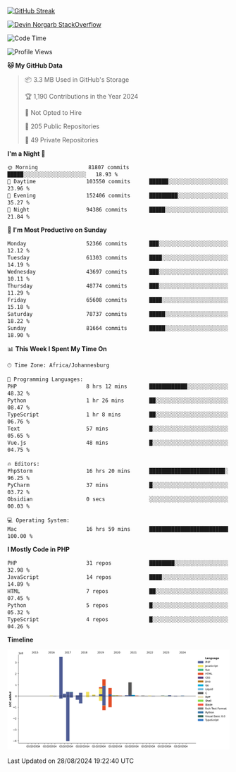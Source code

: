 
[![GitHub Streak](http://github-readme-streak-stats.herokuapp.com?user=DevinNorgarb&date_format=M%20j%5B%2C%20Y%5D)]()


[![Devin Norgarb StackOverflow](https://github-readme-stackoverflow.vercel.app/?userID=4993755)](https://stackoverflow.com/users/4993755/devin-norgarb)

<!--START_SECTION:waka-->
![Code Time](http://img.shields.io/badge/Code%20Time-9%2C064%20hrs%2037%20mins-blue)

![Profile Views](http://img.shields.io/badge/Profile%20Views-59-blue)

**🐱 My GitHub Data** 

> 📦 3.3 MB Used in GitHub's Storage 
 > 
> 🏆 1,190 Contributions in the Year 2024
 > 
> 🚫 Not Opted to Hire
 > 
> 📜 205 Public Repositories 
 > 
> 🔑 49 Private Repositories 
 > 
**I'm a Night 🦉** 

```text
🌞 Morning                81807 commits       █████░░░░░░░░░░░░░░░░░░░░   18.93 % 
🌆 Daytime                103550 commits      ██████░░░░░░░░░░░░░░░░░░░   23.96 % 
🌃 Evening                152406 commits      █████████░░░░░░░░░░░░░░░░   35.27 % 
🌙 Night                  94386 commits       █████░░░░░░░░░░░░░░░░░░░░   21.84 % 
```
📅 **I'm Most Productive on Sunday** 

```text
Monday                   52366 commits       ███░░░░░░░░░░░░░░░░░░░░░░   12.12 % 
Tuesday                  61303 commits       ████░░░░░░░░░░░░░░░░░░░░░   14.19 % 
Wednesday                43697 commits       ███░░░░░░░░░░░░░░░░░░░░░░   10.11 % 
Thursday                 48774 commits       ███░░░░░░░░░░░░░░░░░░░░░░   11.29 % 
Friday                   65608 commits       ████░░░░░░░░░░░░░░░░░░░░░   15.18 % 
Saturday                 78737 commits       █████░░░░░░░░░░░░░░░░░░░░   18.22 % 
Sunday                   81664 commits       █████░░░░░░░░░░░░░░░░░░░░   18.90 % 
```


📊 **This Week I Spent My Time On** 

```text
🕑︎ Time Zone: Africa/Johannesburg

💬 Programming Languages: 
PHP                      8 hrs 12 mins       ████████████░░░░░░░░░░░░░   48.32 % 
Python                   1 hr 26 mins        ██░░░░░░░░░░░░░░░░░░░░░░░   08.47 % 
TypeScript               1 hr 8 mins         ██░░░░░░░░░░░░░░░░░░░░░░░   06.76 % 
Text                     57 mins             █░░░░░░░░░░░░░░░░░░░░░░░░   05.65 % 
Vue.js                   48 mins             █░░░░░░░░░░░░░░░░░░░░░░░░   04.75 % 

🔥 Editors: 
PhpStorm                 16 hrs 20 mins      ████████████████████████░   96.25 % 
PyCharm                  37 mins             █░░░░░░░░░░░░░░░░░░░░░░░░   03.72 % 
Obsidian                 0 secs              ░░░░░░░░░░░░░░░░░░░░░░░░░   00.03 % 

💻 Operating System: 
Mac                      16 hrs 59 mins      █████████████████████████   100.00 % 
```

**I Mostly Code in PHP** 

```text
PHP                      31 repos            ████████░░░░░░░░░░░░░░░░░   32.98 % 
JavaScript               14 repos            ████░░░░░░░░░░░░░░░░░░░░░   14.89 % 
HTML                     7 repos             ██░░░░░░░░░░░░░░░░░░░░░░░   07.45 % 
Python                   5 repos             █░░░░░░░░░░░░░░░░░░░░░░░░   05.32 % 
TypeScript               4 repos             █░░░░░░░░░░░░░░░░░░░░░░░░   04.26 % 
```



**Timeline**

![Lines of Code chart](https://raw.githubusercontent.com/DevinNorgarb/DevinNorgarb/main/assets/bar_graph.png)


 Last Updated on 28/08/2024 19:22:40 UTC
<!--END_SECTION:waka-->

